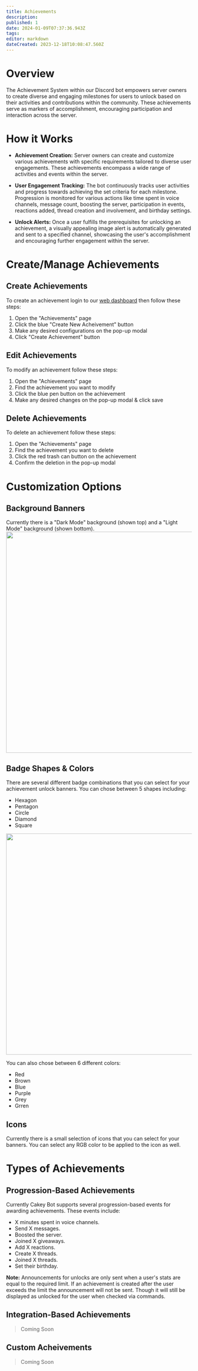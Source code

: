 ```yaml
---
title: Achievements
description: 
published: 1
date: 2024-01-09T07:37:36.943Z
tags: 
editor: markdown
dateCreated: 2023-12-18T10:08:47.560Z
---
```


# Overview
The Achievement System within our Discord bot empowers server owners to create diverse and engaging milestones for users to unlock based on their activities and contributions within the community. These achievements serve as markers of accomplishment, encouraging participation and interaction across the server.

# How it Works
* **Achievement Creation:** Server owners can create and customize various achievements with specific requirements tailored to diverse user engagements. These achievements encompass a wide range of activities and events within the server.

* **User Engagement Tracking:** The bot continuously tracks user activities and progress towards achieving the set criteria for each milestone. Progression is monitored for various actions like time spent in voice channels, message count, boosting the server, participation in events, reactions added, thread creation and involvement, and birthday settings.

* **Unlock Alerts:** Once a user fulfills the prerequisites for unlocking an achievement, a visually appealing image alert is automatically generated and sent to a specified channel, showcasing the user's accomplishment and encouraging further engagement within the server.

# Create/Manage Achievements
## Create Achievements
To create an achievement login to our [web dashboard](https://cakey.bot/dashboard/public/) then follow these steps:
1. Open the "Achievements" page
2. Click the blue "Create New Acheivement" button
3. Make any desired configurations on the pop-up modal
4. Click "Create Achievement" button

## Edit Achievements
To modify an achievement follow these steps:
1. Open the "Achievements" page
2. Find the achievement you want to modify
3. Click the blue pen button on the achievement
4. Make any desired changes on the pop-up modal & click save

## Delete Achievements
To delete an achievement follow these steps:
1. Open the "Achievements" page
2. Find the achievement you want to delete
3. Click the red trash can button on the achievement
4. Confirm the deletion in the pop-up modal

# Customization Options
## Background Banners
Currently there is a "Dark Mode" background (shown top) and a "Light Mode" background (shown bottom).
<image src="/achievement-backgrounds.png" width="600px">

## Badge Shapes & Colors
There are several different badge combinations that you can select for your achievement unlock banners.
You can chose between 5 shapes including:
* Hexagon
* Pentagon
* Circle
* Diamond
* Square

<image src="/achievement-badges.png" width="600px">

You can also chose between 6 different colors:
* Red
* Brown
* Blue
* Purple
* Grey
* Grren

## Icons
Currently there is a small selection of icons that you can select for your banners. You can select any RGB color to be applied to the icon as well.

# Types of Achievements
## Progression-Based Achievements
Currently Cakey Bot supports several progression-based events for awarding achievements. These events include:
* X minutes spent in voice channels.
* Send X messages.
* Boosted the server.
* Joined X giveaways.
* Add X reactions.
* Create X threads.
* Joined X threads.
* Set their birthday.

**Note:** Announcements for unlocks are only sent when a user's stats are equal to the required limit. If an achievement is created after the user exceeds the limit the announcement will not be sent. Though it will still be displayed as unlocked for the user when checked via commands.

## Integration-Based Achievements
> Coming Soon

## Custom Acheivements
> Coming Soon